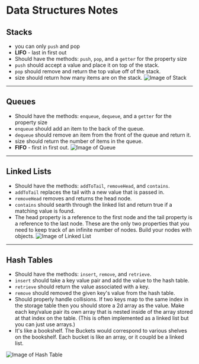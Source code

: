 # Data Structures Notes
## Stacks
* you can only `push` and pop
* __LIFO__ - last in first out
* Should have the methods: `push`, `pop`, and a `getter` for the property size
* `push` should accept a value and place it on top of the stack.
* `pop` should remove and return the top value off of the stack.
* size should return how many items are on the stack.
![Image of Stack](https://upload.wikimedia.org/wikipedia/commons/thumb/b/b4/Lifo_stack.png/700px-Lifo_stack.png)
***
## Queues
* Should have the methods: `enqueue`, `dequeue`, and a `getter` for the property size
* `enqueue` should add an item to the back of the queue.
* `dequeue` should remove an item from the front of the queue and return it.
* size should return the number of items in the queue.
* __FIFO__ - first in first out.
![Image of Queue](https://upload.wikimedia.org/wikipedia/commons/thumb/5/52/Data_Queue.svg/600px-Data_Queue.svg.png)
***
## Linked Lists
* Should have the methods: `addToTail`, `removeHead`, and `contains`.
* `addToTail` replaces the tail with a new value that is passed in.
* `removeHead` removes and returns the head node.
* `contains` should searth through the linked list and return true if a matching value is found.
* The head property is a reference to the first node and the tail property is a reference to the last node. These are the only two properties that you need to keep track of an infinite number of nodes. Build your nodes with objects.
![Image of Linked List](https://upload.wikimedia.org/wikipedia/commons/thumb/6/6d/Singly-linked-list.svg/816px-Singly-linked-list.svg.png)
***
## Hash Tables
* Should have the methods: `insert`, `remove`, and `retrieve`.
 * `insert` should take a key value pair and add the value to the hash table.
 * `retrieve` should return the value associated with a key.
 * `remove` should removed the given key's value from the hash table.
 * Should properly handle collisions.  If two keys map to the same index in the storage table then you should store a 2d array as the value.  Make each key/value pair its own array that is nested inside of the array stored at that index on the table. (This is often implemented as a linked list but you can just use arrays.)
 * It's like a bookshelf. The Buckets would correspond to various shelves on the bookshelf. Each bucket is like an array, or it coupld be a linked list.
 
![Image of Hash Table](https://upload.wikimedia.org/wikipedia/commons/thumb/7/7d/Hash_table_3_1_1_0_1_0_0_SP.svg/630px-Hash_table_3_1_1_0_1_0_0_SP.svg.png)